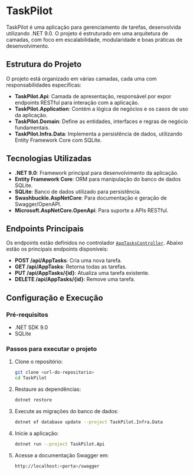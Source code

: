 # TaskPilot

TaskPilot é uma aplicação para gerenciamento de tarefas, desenvolvida utilizando .NET 9.0. O projeto é estruturado em uma arquitetura de camadas, com foco em escalabilidade, modularidade e boas práticas de desenvolvimento.

## Estrutura do Projeto

O projeto está organizado em várias camadas, cada uma com responsabilidades específicas:

- **TaskPilot.Api**: Camada de apresentação, responsável por expor endpoints RESTful para interação com a aplicação.
- **TaskPilot.Application**: Contém a lógica de negócios e os casos de uso da aplicação.
- **TaskPilot.Domain**: Define as entidades, interfaces e regras de negócio fundamentais.
- **TaskPilot.Infra.Data**: Implementa a persistência de dados, utilizando Entity Framework Core com SQLite.

## Tecnologias Utilizadas

- **.NET 9.0**: Framework principal para desenvolvimento da aplicação.
- **Entity Framework Core**: ORM para manipulação do banco de dados SQLite.
- **SQLite**: Banco de dados utilizado para persistência.
- **Swashbuckle.AspNetCore**: Para documentação e geração de Swagger/OpenAPI.
- **Microsoft.AspNetCore.OpenApi**: Para suporte a APIs RESTful.

## Endpoints Principais

Os endpoints estão definidos no controlador [`AppTasksController`](c:/Fontes/TaskPilot/TaskPilot.Api/controllers/AppTasksController.cs). Abaixo estão os principais endpoints disponíveis:

- **POST /api/AppTasks**: Cria uma nova tarefa.
- **GET /api/AppTasks**: Retorna todas as tarefas.
- **PUT /api/AppTasks/{id}**: Atualiza uma tarefa existente.
- **DELETE /api/AppTasks/{id}**: Remove uma tarefa.

## Configuração e Execução

### Pré-requisitos

- .NET SDK 9.0
- SQLite

### Passos para executar o projeto

1. Clone o repositório:
   ```bash
   git clone <url-do-repositorio>  
   cd TaskPilot

2. Restaure as dependências:
   ```bash
   dotnet restore
   
3. Execute as migrações do banco de dados:
   ```bash
   dotnet ef database update --project TaskPilot.Infra.Data

4. Inicie a aplicação:
   ```bash
   dotnet run --project TaskPilot.Api

5. Acesse a documentação Swagger em:
   ```bash
   http://localhost:<porta>/swagger
